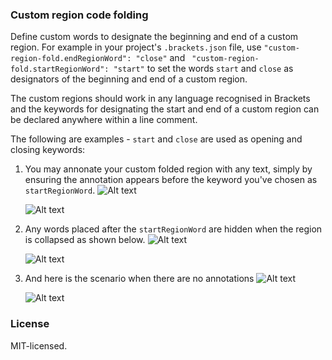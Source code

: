 ### Custom region code folding

Define custom words to designate the beginning and end of a custom region.
For example in your project's `.brackets.json` file, use `"custom-region-fold.endRegionWord": "close"` and ` "custom-region-fold.startRegionWord": "start"` to set the words `start` and `close` as designators of the beginning and end of a custom region.

The  custom regions should work in any language recognised in Brackets and the keywords for designating the start and end of a custom region can be declared anywhere within  a line comment.

The following are examples - `start` and `close` are used as opening and closing keywords:

1. You may annonate your custom folded region with any text, simply by ensuring the annotation appears before the keyword you've chosen as `startRegionWord`.
   ![Alt text](./screenshots/desc_before_keyword_open.png?raw=true "Annotation appears before keyword")

   ![Alt text](./screenshots/desc_before_keyword_closed.png?raw=true "Annotation appears when region is closed")

2. Any words placed after the `startRegionWord` are hidden when the region is collapsed as shown below.
   ![Alt text](./screenshots/desc_after_keyword_open.png?raw=true "Annotation appears after keyword")

   ![Alt text](./screenshots/desc_after_keyword_closed.png?raw=true "Annotation is hidden when region is closed")

3. And here is the scenario when there are no annotations
   ![Alt text](./screenshots/no_desc_open.png?raw=true "No annotations before or after keyword")

   ![Alt text](./screenshots/no_desc_closed.png?raw=true "No annotations when region is closed")

### License
MIT-licensed.
